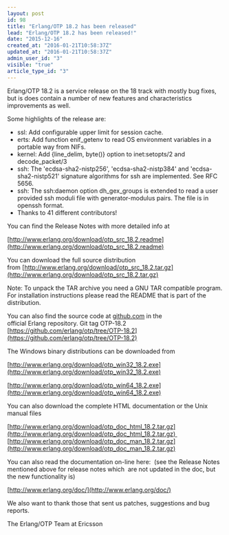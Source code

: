 ```yaml
---
layout: post
id: 98
title: "Erlang/OTP 18.2 has been released"
lead: "Erlang/OTP 18.2 has been released!"
date: "2015-12-16"
created_at: "2016-01-21T10:58:37Z"
updated_at: "2016-01-21T10:58:37Z"
admin_user_id: "3"
visible: "true"
article_type_id: "3"
---
```


Erlang/OTP 18.2 is a service release on the 18 track with mostly bug fixes, but is does contain a number of new features and characteristics improvements as well. 

 Some highlights of the release are:
* ssl: Add configurable upper limit for session cache.
* erts: Add function enif_getenv to read OS environment variables in a portable way from NIFs.
* kernel: Add {line_delim, byte()} option to inet:setopts/2 and decode_packet/3
* ssh: The 'ecdsa-sha2-nistp256', 'ecdsa-sha2-nistp384' and 'ecdsa-sha2-nistp521' signature algorithms for ssh are implemented. See RFC 5656.
* ssh: The ssh:daemon option dh_gex_groups is extended to read a user provided ssh moduli file with generator-modulus pairs. The file is in openssh format.
* Thanks to 41 different contributors!

You can find the Release Notes with more detailed info at

[http://www.erlang.org/download/otp_src_18.2.readme](http://www.erlang.org/download/otp_src_18.2.readme)

You can download the full source distribution from [http://www.erlang.org/download/otp_src_18.2.tar.gz](http://www.erlang.org/download/otp_src_18.2.tar.gz)

Note: To unpack the TAR archive you need a GNU TAR compatible program. For installation instructions please read the README that is part of the distribution.

You can also find the source code at [github.com](http://github.com/) in the official Erlang repository. Git tag OTP-18.2
[https://github.com/erlang/otp/tree/OTP-18.2](https://github.com/erlang/otp/tree/OTP-18.2)

The Windows binary distributions can be downloaded from

[http://www.erlang.org/download/otp_win32_18.2.exe](http://www.erlang.org/download/otp_win32_18.2.exe)

[http://www.erlang.org/download/otp_win64_18.2.exe](http://www.erlang.org/download/otp_win64_18.2.exe)

You can also download the complete HTML documentation or the Unix manual files

[http://www.erlang.org/download/otp_doc_html_18.2.tar.gz](http://www.erlang.org/download/otp_doc_html_18.2.tar.gz) 
[http://www.erlang.org/download/otp_doc_man_18.2.tar.gz](http://www.erlang.org/download/otp_doc_man_18.2.tar.gz)


 You can also read the documentation on-line here: 
 (see the Release Notes mentioned above for release notes which 
 are not updated in the doc, but the new functionality is)

[http://www.erlang.org/doc/](http://www.erlang.org/doc/)

 We also want to thank those that sent us patches, suggestions and bug reports.

 The Erlang/OTP Team at Ericsson
